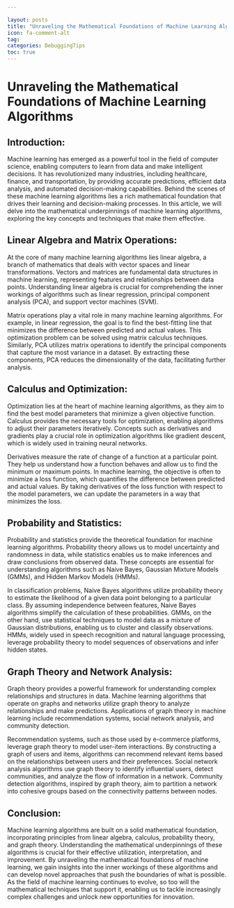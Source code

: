 ```yaml
---

layout: posts
title: "Unraveling the Mathematical Foundations of Machine Learning Algorithms"
icon: fa-comment-alt
tag:      
categories: DebuggingTips
toc: true
---
```




# Unraveling the Mathematical Foundations of Machine Learning Algorithms

## Introduction:
Machine learning has emerged as a powerful tool in the field of computer science, enabling computers to learn from data and make intelligent decisions. It has revolutionized many industries, including healthcare, finance, and transportation, by providing accurate predictions, efficient data analysis, and automated decision-making capabilities. Behind the scenes of these machine learning algorithms lies a rich mathematical foundation that drives their learning and decision-making processes. In this article, we will delve into the mathematical underpinnings of machine learning algorithms, exploring the key concepts and techniques that make them effective.

## Linear Algebra and Matrix Operations:
At the core of many machine learning algorithms lies linear algebra, a branch of mathematics that deals with vector spaces and linear transformations. Vectors and matrices are fundamental data structures in machine learning, representing features and relationships between data points. Understanding linear algebra is crucial for comprehending the inner workings of algorithms such as linear regression, principal component analysis (PCA), and support vector machines (SVM).

Matrix operations play a vital role in many machine learning algorithms. For example, in linear regression, the goal is to find the best-fitting line that minimizes the difference between predicted and actual values. This optimization problem can be solved using matrix calculus techniques. Similarly, PCA utilizes matrix operations to identify the principal components that capture the most variance in a dataset. By extracting these components, PCA reduces the dimensionality of the data, facilitating further analysis.

## Calculus and Optimization:
Optimization lies at the heart of machine learning algorithms, as they aim to find the best model parameters that minimize a given objective function. Calculus provides the necessary tools for optimization, enabling algorithms to adjust their parameters iteratively. Concepts such as derivatives and gradients play a crucial role in optimization algorithms like gradient descent, which is widely used in training neural networks.

Derivatives measure the rate of change of a function at a particular point. They help us understand how a function behaves and allow us to find the minimum or maximum points. In machine learning, the objective is often to minimize a loss function, which quantifies the difference between predicted and actual values. By taking derivatives of the loss function with respect to the model parameters, we can update the parameters in a way that minimizes the loss.

## Probability and Statistics:
Probability and statistics provide the theoretical foundation for machine learning algorithms. Probability theory allows us to model uncertainty and randomness in data, while statistics enables us to make inferences and draw conclusions from observed data. These concepts are essential for understanding algorithms such as Naive Bayes, Gaussian Mixture Models (GMMs), and Hidden Markov Models (HMMs).

In classification problems, Naive Bayes algorithms utilize probability theory to estimate the likelihood of a given data point belonging to a particular class. By assuming independence between features, Naive Bayes algorithms simplify the calculation of these probabilities. GMMs, on the other hand, use statistical techniques to model data as a mixture of Gaussian distributions, enabling us to cluster and classify observations. HMMs, widely used in speech recognition and natural language processing, leverage probability theory to model sequences of observations and infer hidden states.

## Graph Theory and Network Analysis:
Graph theory provides a powerful framework for understanding complex relationships and structures in data. Machine learning algorithms that operate on graphs and networks utilize graph theory to analyze relationships and make predictions. Applications of graph theory in machine learning include recommendation systems, social network analysis, and community detection.

Recommendation systems, such as those used by e-commerce platforms, leverage graph theory to model user-item interactions. By constructing a graph of users and items, algorithms can recommend relevant items based on the relationships between users and their preferences. Social network analysis algorithms use graph theory to identify influential users, detect communities, and analyze the flow of information in a network. Community detection algorithms, inspired by graph theory, aim to partition a network into cohesive groups based on the connectivity patterns between nodes.

## Conclusion:
Machine learning algorithms are built on a solid mathematical foundation, incorporating principles from linear algebra, calculus, probability theory, and graph theory. Understanding the mathematical underpinnings of these algorithms is crucial for their effective utilization, interpretation, and improvement. By unraveling the mathematical foundations of machine learning, we gain insights into the inner workings of these algorithms and can develop novel approaches that push the boundaries of what is possible. As the field of machine learning continues to evolve, so too will the mathematical techniques that support it, enabling us to tackle increasingly complex challenges and unlock new opportunities for innovation.